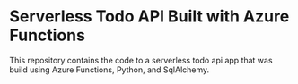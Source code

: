 # Serverless Todo API Built with Azure Functions

This repository contains the code to a serverless todo api app that was build using Azure Functions, Python, and SqlAlchemy. 
